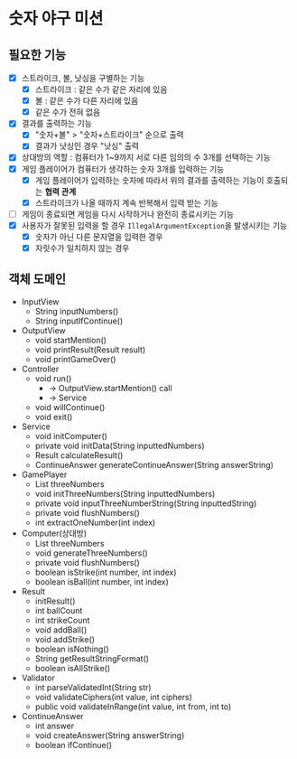 # 숫자 야구 미션
## 필요한 기능
-[x] 스트라이크, 볼, 낫싱을 구별하는 기능
  -[x] 스트라이크 : 같은 수가 같은 자리에 있음
  -[x] 볼 : 같은 수가 다른 자리에 있음
  -[x] 같은 수가 전혀 없음
-[x] 결과를 출력하는 기능
  -[x] "숫자+볼" > "숫자+스트라이크" 순으로 출력
  -[x] 결과가 낫싱인 경우 "낫싱" 출력
-[x] 상대방의 역할 : 컴퓨터가 1~9까지 서로 다른 임의의 수 3개를 선택하는 기능
-[x] 게임 플레이어가 컴퓨터가 생각하는 숫자 3개를 입력하는 기능
  -[x] 게임 플레이어가 입력하는 숫자에 따라서 위의 결과를 출력하는 기능이 호출되는 **협력 관계**
  -[x] 스트라이크가 나올 때까지 계속 반복해서 입력 받는 기능
-[ ] 게임이 종료되면 게임을 다시 시작하거나 완전히 종료시키는 기능
-[x] 사용자가 잘못된 입력을 할 경우 `IllegalArgumentException`을 발생시키는 기능
  - [x] 숫자가 아닌 다른 문자열을 입력한 경우
  - [x] 자릿수가 일치하지 않는 경우

## 객체 도메인
* InputView
  * String inputNumbers()
  * String inputIfContinue()
* OutputView
  * void startMention()
  * void printResult(Result result)
  * void printGameOver()
* Controller
  * void run()
    * -> OutputView.startMention() call
    * -> Service
  * void willContinue()
  * void exit()
* Service
  * void initComputer()
  * private void initData(String inputtedNumbers)
  * Result calculateResult()
  * ContinueAnswer generateContinueAnswer(String answerString)
* GamePlayer
  * List<Integer> threeNumbers
  * void initThreeNumbers(String inputtedNumbers)
  * private void inputThreeNumberString(String inputtedString)
  * private void flushNumbers()
  * int extractOneNumber(int index)
* Computer(상대방)
  * List<Integer> threeNumbers
  * void generateThreeNumbers()
  * private void flushNumbers()
  * boolean isStrike(int number, int index)
  * boolean isBall(int number, int index)
* Result
  * initResult() 
  * int ballCount
  * int strikeCount
  * void addBall()
  * void addStrike()
  * boolean isNothing()
  * String getResultStringFormat()
  * boolean isAllStrike()
* Validator
  * int parseValidatedInt(String str)
  * void validateCiphers(int value, int ciphers)
  * public void validateInRange(int value, int from, int to)
* ContinueAnswer
  * int answer
  * void createAnswer(String answerString)
  * boolean ifContinue()